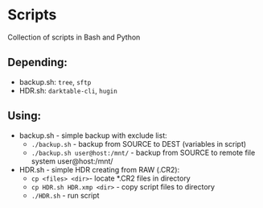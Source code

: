 # Scripts
Collection of scripts in Bash and Python

## Depending:
- backup.sh: `tree`, `sftp`
- HDR.sh: `darktable-cli`, `hugin`

## Using:
- backup.sh - simple backup with exclude list:
  - `./backup.sh` - backup from SOURCE to DEST (variables in script)
  - `./backup.sh user@host:/mnt/` - backup from SOURCE to remote file system user@host:/mnt/
- HDR.sh - simple HDR creating from RAW (.CR2):
  - `cp <files> <dir>`- locate *.CR2 files in directory
  - `cp HDR.sh HDR.xmp <dir>` - copy script files to directory
  - `./HDR.sh` - run script
